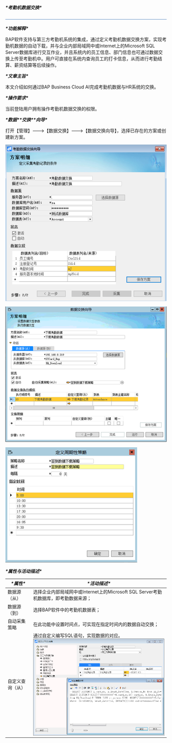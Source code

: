 ***\*考勤机数据交换\****

![img](图片/标题.png)

***\*功能解释\****

BAP软件支持与第三方考勤机系统的集成，通过定义考勤机数据交换方案，实现考勤机数据的自动下载，并与企业内部局域网中或Internet上的Microsoft SQL Server数据库进行交互作业，并且系统内的员工信息、部门信息也可通过数据交换上传至考勤机中。用户可直接在系统内查询员工的打卡信息，从而进行考勤结算、薪资结算等后续操作。

 

***\*文章主旨\****

本文介绍如何通过BAP Business Cloud AI完成考勤机数据与HR系统的交换。

***\*操作要求\****

当前登陆用户拥有操作考勤机数据交换的权限。

***\*数据\*******\*交换\*******\*向导\****

打开【管理】--->【数据交换】--->【数据交换向导】，选择已存在的方案或创建新方案。

![img](图片/数据交换1.png) 

![img](图片/数据交换2.png) 

![img](图片/数据交换3.png) 

 

***\*属性与活动描述\****

| ***\*属性\****   | ***\*活动描述\****                                           |
| ---------------- | ------------------------------------------------------------ |
| 数据源（从）     | 选择企业内部局域网中或Internet上的Microsoft SQL Server考勤机数据库，即考勤数据来源； |
| 数据源（到）     | 选择BAP软件中的考勤机数据表；                                |
| 自动采集策略     | 在此功能中设置时间点，可实现在指定时间内的数据自动交换；     |
| 自定义查询（从） | 通过自定义编写SQL语句，实现数据的对应。![img](图片/数据交换4.png) |

 